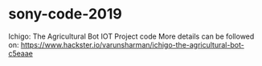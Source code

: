 # sony-code-2019
Ichigo: The Agricultural Bot IOT Project code
More details can be followed on:
https://www.hackster.io/varunsharman/ichigo-the-agricultural-bot-c5eaae
